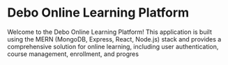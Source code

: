 # Debo Online Learning Platform

Welcome to the Debo Online Learning Platform! This application is built using the MERN (MongoDB, Express, React, Node.js) stack and provides a comprehensive solution for online learning, including user authentication, course management, enrollment, and progres